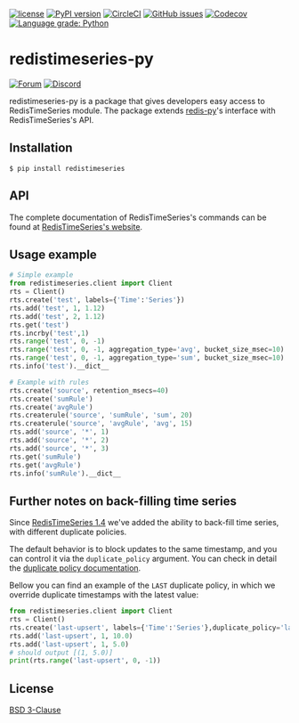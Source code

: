 [![license](https://img.shields.io/github/license/RedisTimeSeries/redistimeseries-py.svg)](https://github.com/RedisTimeSeries/redistimeseries-py)
[![PyPI version](https://badge.fury.io/py/redistimeseries.svg)](https://badge.fury.io/py/redistimeseries)
[![CircleCI](https://circleci.com/gh/RedisTimeSeries/redistimeseries-py/tree/master.svg?style=svg)](https://circleci.com/gh/RedisTimeSeries/redistimeseries-py/tree/master)
[![GitHub issues](https://img.shields.io/github/release/RedisTimeSeries/redistimeseries-py.svg)](https://github.com/RedisTimeSeries/redistimeseries-py/releases/latest)
[![Codecov](https://codecov.io/gh/RedisTimeSeries/redistimeseries-py/branch/master/graph/badge.svg)](https://codecov.io/gh/RedisTimeSeries/redistimeseries-py)
[![Language grade: Python](https://img.shields.io/lgtm/grade/python/g/RedisTimeSeries/redistimeseries-py.svg?logo=lgtm&logoWidth=18)](https://lgtm.com/projects/g/RedisTimeSeries/redistimeseries-py/context:python)

# redistimeseries-py
[![Forum](https://img.shields.io/badge/Forum-RedisTimeSeries-blue)](https://forum.redislabs.com/c/modules/redistimeseries)
[![Discord](https://img.shields.io/discord/697882427875393627?style=flat-square)](https://discord.gg/KExRgMb)

redistimeseries-py is a package that gives developers easy access to RedisTimeSeries module. The package extends [redis-py](https://github.com/andymccurdy/redis-py)'s interface with RedisTimeSeries's API.  

## Installation
``` 
$ pip install redistimeseries
```

## API
The complete documentation of RedisTimeSeries's commands can be found at [RedisTimeSeries's website](http://redistimeseries.io/).

## Usage example

```python
# Simple example
from redistimeseries.client import Client
rts = Client()
rts.create('test', labels={'Time':'Series'})
rts.add('test', 1, 1.12)
rts.add('test', 2, 1.12)
rts.get('test')                                  
rts.incrby('test',1)                               
rts.range('test', 0, -1)
rts.range('test', 0, -1, aggregation_type='avg', bucket_size_msec=10)
rts.range('test', 0, -1, aggregation_type='sum', bucket_size_msec=10)
rts.info('test').__dict__

# Example with rules
rts.create('source', retention_msecs=40)
rts.create('sumRule')
rts.create('avgRule')
rts.createrule('source', 'sumRule', 'sum', 20)
rts.createrule('source', 'avgRule', 'avg', 15)
rts.add('source', '*', 1)
rts.add('source', '*', 2)
rts.add('source', '*', 3)
rts.get('sumRule')
rts.get('avgRule')
rts.info('sumRule').__dict__
```

## Further notes on back-filling time series

Since [RedisTimeSeries 1.4](https://github.com/RedisTimeSeries/RedisTimeSeries/releases/tag/v1.4.5) we've added the ability to back-fill time series, with different duplicate policies. 

The default behavior is to block updates to the same timestamp, and you can control it via the `duplicate_policy` argument. You can check in detail the [duplicate policy documentation](https://oss.redislabs.com/redistimeseries/configuration/#duplicate_policy).

Bellow you can find an example of the `LAST` duplicate policy, in which we override duplicate timestamps with the latest value:

```python
from redistimeseries.client import Client
rts = Client()
rts.create('last-upsert', labels={'Time':'Series'},duplicate_policy='last')
rts.add('last-upsert', 1, 10.0)
rts.add('last-upsert', 1, 5.0)
# should output [(1, 5.0)]
print(rts.range('last-upsert', 0, -1))
```

## License
[BSD 3-Clause](https://github.com/ashtul/redistimeseries-py/blob/master/LICENSE)
